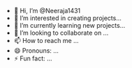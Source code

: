 - 👋 Hi, I’m @Neeraja1431
- 👀 I’m interested in creating projects...
- 🌱 I’m currently learning new projects...
- 💞️ I’m looking to collaborate on ...
- 📫 How to reach me ...
- 😄 Pronouns: ...
- ⚡ Fun fact: ...

<!---
Neeraja1431/Neeraja1431 is a ✨ special ✨ repository because its `README.md` (this file) appears on your GitHub profile.
You can click the Preview link to take a look at your changes.
--->
